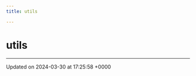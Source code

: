 ```yaml
---
title: utils

---
```


# utils








-------------------------------

Updated on 2024-03-30 at 17:25:58 +0000
